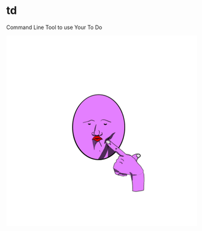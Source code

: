 # td
Command Line Tool to use Your To Do 

![logo](https://github.com/Jinmaro/td/blob/main/IMG_0334.PNG)

